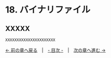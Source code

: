 ﻿# 18. バイナリファイル

## XXXXX

```cpp
XXXXXXXXXXXXXXXXXXXXXX
```

[← 前の章へ戻る](Text-data.md)　|　[- 目次 -](Index.md)　|　[次の章へ進む →](GUI.md)